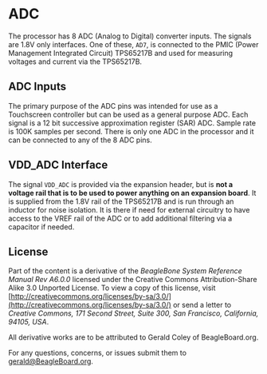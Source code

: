# ADC

The processor has 8 ADC (Analog to Digital) converter inputs. The signals are 1.8V only interfaces. One of these, `AD7`, is connected to the PMIC (Power Management Integrated Circuit) TPS65217B and used for measuring voltages and current via the TPS65217B.

## ADC Inputs
The primary purpose of the ADC pins was intended for use as a Touchscreen controller but can be used as a general purpose ADC. Each signal is a 12 bit successive approximation register (SAR) ADC. Sample rate is 100K samples per second. There is only one ADC in the processor and it can be connected to any of the 8 ADC pins.

## VDD_ADC Interface
The signal `VDD_ADC` is provided via the expansion header, but is **not a voltage rail that is to be used to power anything on an expansion board**. It is supplied from the 1.8V rail of the TPS65217B and is run through an inductor for noise isolation. It is there if need for external circuitry to have access to the VREF rail of the ADC or to add additional filtering via a capacitor if needed.

## License

Part of the content is a derivative of the *BeagleBone System Reference Manual Rev A6.0.0*  licensed under the Creative Commons Attribution-Share Alike 3.0 Unported License. To view a copy of this license, visit [http://creativecommons.org/licenses/by-sa/3.0/](http://creativecommons.org/licenses/by-sa/3.0/) or send a letter to *Creative Commons, 171 Second Street, Suite 300, San Francisco, California, 94105, USA*.

All derivative works are to be attributed to Gerald Coley of BeagleBoard.org.

For any questions, concerns, or issues submit them to gerald@BeagleBoard.org.
